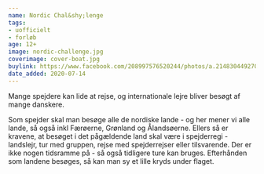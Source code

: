```yaml
---
name: Nordic Chal&shy;lenge
tags:
- uofficielt
- forløb
age: 12+
image: nordic-challenge.jpg
coverimage: cover-boat.jpg
buylink: https://www.facebook.com/208997576520244/photos/a.214830449270290/231073840979284/
date_added: 2020-07-14
---
```

Mange spejdere kan lide at rejse, og internationale lejre bliver besøgt af mange danskere.

Som spejder skal man besøge alle de nordiske lande - og her mener vi alle lande, så også inkl Færøerne, Grønland og Ålandsøerne. Ellers så er kravene, at besøget i det pågældende land skal være i spejderregi - landslejr, tur med gruppen, rejse med spejderrejser eller tilsvarende. Der er ikke nogen tidsramme på - så også tidligere ture kan bruges.
Efterhånden som landene besøges, så kan man sy et lille kryds under flaget.
